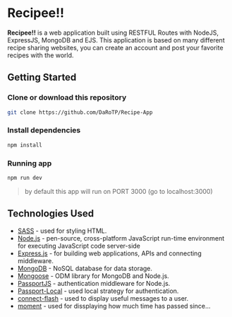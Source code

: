 # Recipee!!

**Recipee!!** is a web application built using RESTFUL Routes with NodeJS, ExpressJS, MongoDB and EJS.
This application is based on many different recipe sharing websites, you can create an account and post your favorite recipes with the world.
## Getting Started
### Clone or download this repository

```sh
git clone https://github.com/DaRoTP/Recipe-App
```

### Install dependencies

```sh
npm install
```

### Running app

```sh
npm run dev
```
> by default this app will run on PORT 3000 (go to localhost:3000)

## Technologies Used

* [SASS](https://sass-lang.com/) - used for styling HTML.
* [Node.js](https://nodejs.org) - pen-source, cross-platform JavaScript run-time environment for executing JavaScript code server-side
* [Express.js](https://expressjs.com) - for building web applications, APIs and connecting middleware.
* [MongoDB](https://www.mongodb.com) - NoSQL database for data storage.
* [Mongoose](http://mongoosejs.com/)  - ODM library for MongoDB and Node.js.
* [PassportJS](http://www.passportjs.org/) - authentication middleware for Node.js.
* [Passport-Local](https://github.com/jaredhanson/passport-local#passport-local) - used local strategy for authentication.
* [connect-flash](https://github.com/jaredhanson/connect-flash#connect-flash) - used to display useful messages to a user.
* [moment](https://momentjs.com/) - used for dissplaying how much time has passed since...
